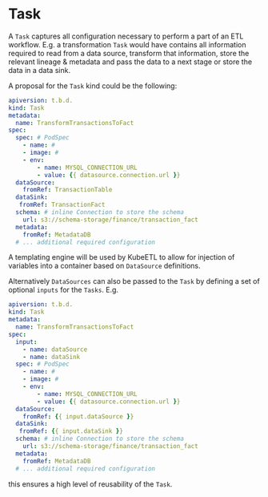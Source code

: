 # Task

A `Task` captures all configuration necessary to perform a part of an ETL workflow. E.g. a transformation `Task` would have contains all information required to read from a data source, transform that information, store the relevant lineage & metadata and pass the data to a next stage or store the data in a data sink.

A proposal for the `Task` kind could be the following:

```yml
apiversion: t.b.d.
kind: Task
metadata:
  name: TransformTransactionsToFact
spec:
  spec: # PodSpec
    - name: #
    - image: #
    - env:
        - name: MYSQL_CONNECTION_URL
        - value: {{ datasource.connection.url }}
  dataSource:
    fromRef: TransactionTable
  dataSink:
   fromRef: TransactionFact
  schema: # inline Connection to store the schema
    url: s3://schema-storage/finance/transaction_fact
  metadata:
    fromRef: MetadataDB
  # ... additional required configuration
``` 

A templating engine will be used by KubeETL to allow for injection of variables into a container based on `DataSource` definitions.

Alternatively `DataSources` can also be passed to the `Task` by defining a set of optional `inputs` for the `Tasks`. E.g.

```yml
apiversion: t.b.d.
kind: Task
metadata:
  name: TransformTransactionsToFact
spec:
  input:
    - name: dataSource
    - name: dataSink
  spec: # PodSpec
    - name: #
    - image: #
    - env:
        - name: MYSQL_CONNECTION_URL
        - value: {{ datasource.connection.url }}
  dataSource:
    fromRef: {{ input.dataSource }}
  dataSink:
   fromRef: {{ input.dataSink }}
  schema: # inline Connection to store the schema
    url: s3://schema-storage/finance/transaction_fact
  metadata:
    fromRef: MetadataDB
  # ... additional required configuration
```

this ensures a high level of reusability of the `Task`.

